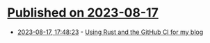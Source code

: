# [Published on 2023-08-17](index.md)

* [2023-08-17, 17:48:23](https://lobste.rs/s/ysnhjj/using_rust_github_ci_for_my_blog) - [Using Rust and the GitHub CI for my blog](https://blog.kerollmops.com/using-rust-and-the-github-ci-for-my-blog)
